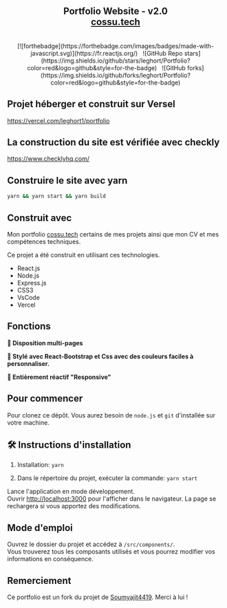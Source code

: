 <h2 align="center">
  Portfolio Website - v2.0<br/>
  <a href="http://cossu.tech/" target="_blank">cossu.tech</a>
</h2>
<br/>

<center>
[![forthebadge](https://forthebadge.com/images/badges/made-with-javascript.svg)](https://fr.reactjs.org/) &nbsp;
![GitHub Repo stars](https://img.shields.io/github/stars/leghort/Portfolio?color=red&logo=github&style=for-the-badge) &nbsp;
![GitHub forks](https://img.shields.io/github/forks/leghort/Portfolio?color=red&logo=github&style=for-the-badge)
</center>

## Projet héberger et construit sur Versel
https://vercel.com/leghort1/portfolio

## La construction du site est vérifiée avec checkly
https://www.checklyhq.com/

## Construire le site avec yarn

```bash
yarn && yarn start && yarn build
```
## Construit avec

Mon portfolio <a href="http://cossu.tech/" target="_blank">cossu.tech</a> certains de mes projets ainsi que mon CV et mes compétences techniques.<br/>

Ce projet a été construit en utilisant ces technologies.

- React.js
- Node.js
- Express.js
- CSS3
- VsCode
- Vercel

## Fonctions

**📖 Disposition multi-pages**

**🎨 Stylé avec React-Bootstrap et Css avec des couleurs faciles à personnaliser.**

**📱 Entièrement réactif "Responsive"**

## Pour commencer

Pour clonez ce dépôt. Vous aurez besoin de `node.js` et `git` d'installée sur votre machine.

## 🛠 Instructions d'installation

1. Installation: `yarn`

2. Dans le répertoire du projet, exécuter la commande: `yarn start`

Lance l'application en mode développement.\
Ouvrir [http://localhost:3000](http://localhost:3000) pour l'afficher dans le navigateur.
La page se rechargera si vous apportez des modifications.

## Mode d'emploi

Ouvrez le dossier du projet et accédez à `/src/components/`. <br/>
Vous trouverez tous les composants utilisés et vous pourrez modifier vos informations en conséquence.

## Remerciement

Ce portfolio est un fork du projet de [Soumyajit4419](https://github.com/soumyajit4419/Portfolio). Merci à lui !

